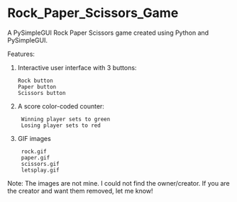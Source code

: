 # Rock_Paper_Scissors_Game

A PySimpleGUI Rock Paper Scissors game created using Python and PySimpleGUI. 

Features:

1. Interactive user interface with 3 buttons:

       Rock button
       Paper button
       Scissors button
2. A score color-coded counter:

        Winning player sets to green
        Losing player sets to red
3. GIF images

        rock.gif
        paper.gif
        scissors.gif
        letsplay.gif

Note: The images are not mine. I could not find the owner/creator. If you are the creator and want them removed, let me know!
